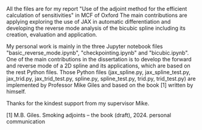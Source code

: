 All the files are for my report "Use of the adjoint method for the efficient calculation of sensitivities" in MCF of Oxford
The main contributions are applying exploring the use of JAX in automatic differentiation and developing the reverse mode analysis of the bicubic spline including its creation, evaluation and application.

My personal work is mainly in the three Jupyter notebook files "basic_reverse_mode.ipynb", "checkpointing.ipynb" and "bicubic.ipynb".
One of the main contributions in the dissertation is to develop the forward and reverse mode of a 2D spline and its applications, which are based on the rest Python files. Those Python files (jax_spline.py, jax_spline_test.py, jax_trid.py, jax_trid_test.py, spline.py, spline_test.py, trid.py, trid_test.py) are implemented by Professor Mike Giles and based on the book [1] written by himself.

Thanks for the kindest support from my supervisor Mike.

[1] M.B. Giles. Smoking adjoints – the book (draft), 2024. personal communication
